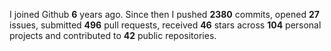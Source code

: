 
I joined Github **6** years ago. Since then I pushed **2380** commits, opened **27** issues, submitted **496** pull requests, received **46** stars across **104** personal projects and contributed to **42** public repositories.
